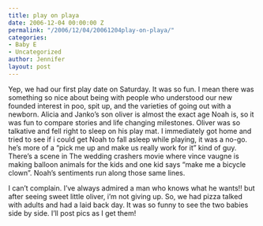 ```yaml
---
title: play on playa
date: 2006-12-04 00:00:00 Z
permalink: "/2006/12/04/20061204play-on-playa/"
categories:
- Baby E
- Uncategorized
author: Jennifer
layout: post
---
```


Yep, we had our first play date on Saturday. It was so fun. I mean there was something so nice about being with people who understood our new founded interest in poo, spit up, and the varieties of going out with a newborn. Alicia and Janko&#8217;s son oliver is almost the exact age Noah is, so it was fun to compare stories and life changing milestones. Oliver was so talkative and fell right to sleep on his play mat. I immediately got home and tried to see if i could get Noah to fall asleep while playing, it was a no-go. he&#8217;s more of a &#8220;pick me up and make us really work for it&#8221; kind of guy. There&#8217;s a scene in The wedding crashers movie where vince vaugne is making balloon animals for the kids and one kid says &#8220;make me a bicycle clown&#8221;. Noah&#8217;s sentiments run along those same lines.

I can&#8217;t complain. I&#8217;ve always admired a man who knows what he wants!! but after seeing sweet little oliver, i&#8217;m not giving up. So, we had pizza talked with adults and had a laid back day. It was so funny to see the two babies side by side. I&#8217;ll post pics as I get them!
